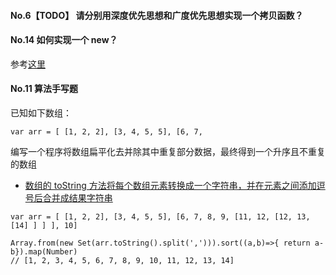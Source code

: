 #### No.6【TODO】 请分别用深度优先思想和广度优先思想实现一个拷贝函数？


#### No.14 如何实现一个 new？
参考[这里](https://github.com/Hanqing1996/JavaScript-advance/blob/master/%E9%9D%A2%E5%90%91%E5%AF%B9%E8%B1%A1/README.md#%E5%A6%82%E4%BD%95%E5%AE%9E%E7%8E%B0%E4%B8%80%E4%B8%AA-new)



#### No.11 算法手写题                               
                                            
已知如下数组：                                     
```                                         
var arr = [ [1, 2, 2], [3, 4, 5, 5], [6, 7, 
```                                         
编写一个程序将数组扁平化去并除其中重复部分数据，最终得到一个升序且不重复的数组     

* [数组的 toString 方法将每个数组元素转换成一个字符串，并在元素之间添加逗号后合并成结果字符串](https://github.com/Hanqing1996/JavaScript-advance/tree/master/%E5%85%B6%E5%AE%831#%E5%AF%B9%E8%B1%A1%E7%9A%84-tostring-%E6%96%B9%E6%B3%95)
```
var arr = [ [1, 2, 2], [3, 4, 5, 5], [6, 7, 8, 9, [11, 12, [12, 13, [14] ] ] ], 10]

Array.from(new Set(arr.toString().split(','))).sort((a,b)=>{ return a-b}).map(Number) 
// [1, 2, 3, 4, 5, 6, 7, 8, 9, 10, 11, 12, 13, 14]
```